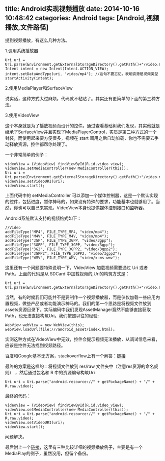 title: Android实现视频播放
date: 2014-10-16 10:48:42
categories: Android
tags: [Android,视频播放,文件路径]
---

提到视频播放，有这么几种方法。

<!-- more -->

1.调用系统播放器

    Uri uri = Uri.parse(Environment.getExternalStorageDirectory().getPath()+"/video.mp4");  
    Intent intent = new Intent(Intent.ACTION_VIEW);
    intent.setDataAndType(uri, "video/mp4"); //这句不要忘记，表明资源是视频类型
    startActivity(intent);

2.使用MediaPlayer和SurfaceView

说实话，这种方式太过麻烦，代码就不粘贴了。其实还有更简单的下面的第三种方法。

3.使用VideoView

这个本身就是为了播放视频而设计的控件。通过查看基础树我们发现，其实他就是继承了SurfaceView并且实现了MediaPlayerControl，实质是第二种方式的一个封装，而使用起来要方便很多，视频在 start 调用之后自动加载，你也不需要去手动释放资源，控件都帮你处理了。

一个非常简单的例子：

    videoView = (VideoView) findViewById(R.id.video_view);
    videoView.setMediaController(new MediaController(this));
    Uri uri = Uri.parse(Environment.getExternalStorageDirectory().getPath()+"/video.mp4");
    videoView.setVideoURI(uri);
    videoView.start();

上面代码中的 setMediaController 可以添加一个媒体控制器，这是一个默认实现的控件，包括进度，暂停神马的，如果没有特殊的要求，功能基本也就够用了。当然，你也可以自己来实现。VideoView本身也提供媒体控制接口和监听器。

Android系统默认支持的视频格式如下：

    //Video
	addFileType("MP4", FILE_TYPE_MP4, "video/mp4");
    addFileType("M4V", FILE_TYPE_M4V, "video/mp4");
    addFileType("3GP", FILE_TYPE_3GPP, "video/3gpp");
    addFileType("3GPP", FILE_TYPE_3GPP, "video/3gpp");
    addFileType("3G2", FILE_TYPE_3GPP2, "video/3gpp2");
    addFileType("3GPP2", FILE_TYPE_3GPP2, "video/3gpp2");
    addFileType("WMV", FILE_TYPE_WMV, "video/x-ms-wmv");

这里还有一个问题要特殊说明一下，VideoView 加载视频需要通过 Uri 或者 Path。上面的代码是从 SDCard 中加载视频的,Uri的构筑方式是：

    Uri uri = Uri.parse(Environment.getExternalStorageDirectory().getPath()+"/video.mp4");

当然，有的时候我们可能并不是要制作一个视频播放器，而是仅仅加载一些应用内置视频，做些产品或者功能演示神马的。我们的第一个思路是将视频文件放到assets资源目录下。实际编码中我们发现AssetManager竟然不能够直接获取Path，也无法直接构筑Uri。我们按照以往的经验:

	WebView webView = new WebView(this);
	webView.loadUrl(file:///android_asset/index.html);

实测这种方式在VideoView中无效，控件会提示视频无法播放，从调试信息来看，应该是控件无法找到视频路径。

百度和Google基本无方案，stackoverflow上有一个解答：[链接](http://stackoverflow.com/questions/3746361/i-want-to-play-a-video-from-my-assets-or-raw-folder)

最终的方案是这样的：将视频文件放到 res/raw 文件夹中（注意res资源的命名规则） ，然后通过包名和 R 中的资源编号构筑Uri

    Uri uri = Uri.parse("android.resource://" + getPackageName() + "/" + R.raw.video);

最终的代码：
	
	videoView = (VideoView) findViewById(R.id.video_view);
    videoView.setMediaController(new MediaController(this));
	Uri uri = Uri.parse("android.resource://" + getPackageName() + "/" + R.raw.video);
	videoView.setVideoURI(uri);
	videoView.start();

问题解决。

最后附上一个[链接](http://www.open-open.com/lib/view/open1341754267229.html)，这里有三种比较详细的视频播放例子，主要是有一个MediaPlay的例子，虽然没用，但留个备份。